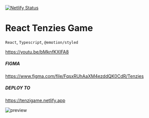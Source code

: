 [![Netlify Status](https://api.netlify.com/api/v1/badges/9f5aa8a7-ca68-4f6b-9661-f689927b64c4/deploy-status)](https://app.netlify.com/sites/tenzigame/deploys)

# React Tenzies Game

`React`, `Typescript`, `@emotion/styled`

https://youtu.be/bMknfKXIFA8

##### FIGMA

https://www.figma.com/file/FqsxRUhAaXM4ezddQK0CdR/Tenzies

##### DEPLOY TO

https://tenzigame.netlify.app

![preview](https://user-images.githubusercontent.com/70297692/201550235-693577d4-c748-4679-8c8b-ad5c9f322f59.png)
